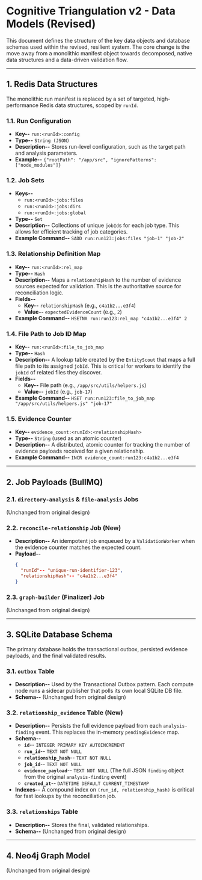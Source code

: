 # Cognitive Triangulation v2 - Data Models (Revised)

This document defines the structure of the key data objects and database schemas used within the revised, resilient system. The core change is the move away from a monolithic manifest object towards decomposed, native data structures and a data-driven validation flow.

---

## 1. Redis Data Structures

The monolithic run manifest is replaced by a set of targeted, high-performance Redis data structures, scoped by `runId`.

### 1.1. Run Configuration
-   **Key--** `run:<runId>:config`
-   **Type--** `String (JSON)`
-   **Description--** Stores run-level configuration, such as the target path and analysis parameters.
-   **Example--** `{"rootPath": "/app/src", "ignorePatterns": ["node_modules"]}`

### 1.2. Job Sets
-   **Keys--**
    -   `run:<runId>:jobs:files`
    -   `run:<runId>:jobs:dirs`
    -   `run:<runId>:jobs:global`
-   **Type--** `Set`
-   **Description--** Collections of unique `jobId`s for each job type. This allows for efficient tracking of job categories.
-   **Example Command--** `SADD run:run123:jobs:files "job-1" "job-2"`

### 1.3. Relationship Definition Map
-   **Key--** `run:<runId>:rel_map`
-   **Type--** `Hash`
-   **Description--** Maps a `relationshipHash` to the number of evidence sources expected for validation. This is the authoritative source for reconciliation logic.
-   **Fields--**
    -   **Key--** `relationshipHash` (e.g., `c4a1b2...e3f4`)
    -   **Value--** `expectedEvidenceCount` (e.g., `2`)
-   **Example Command--** `HSETNX run:run123:rel_map "c4a1b2...e3f4" 2`

### 1.4. File Path to Job ID Map
-   **Key--** `run:<runId>:file_to_job_map`
-   **Type--** `Hash`
-   **Description--** A lookup table created by the `EntityScout` that maps a full file path to its assigned `jobId`. This is critical for workers to identify the `jobId` of related files they discover.
-   **Fields--**
    -   **Key--** File path (e.g., `/app/src/utils/helpers.js`)
    -   **Value--** `jobId` (e.g., `job-17`)
-   **Example Command--** `HSET run:run123:file_to_job_map "/app/src/utils/helpers.js" "job-17"`

### 1.5. Evidence Counter
-   **Key--** `evidence_count:<runId>:<relationshipHash>`
-   **Type--** `String` (used as an atomic counter)
-   **Description--** A distributed, atomic counter for tracking the number of evidence payloads received for a given relationship.
-   **Example Command--** `INCR evidence_count:run123:c4a1b2...e3f4`

---

## 2. Job Payloads (BullMQ)

### 2.1. `directory-analysis` & `file-analysis` Jobs
(Unchanged from original design)

### 2.2. `reconcile-relationship` Job **(New)**
-   **Description--** An idempotent job enqueued by a `ValidationWorker` when the evidence counter matches the expected count.
-   **Payload--**
    ```json
    {
      "runId"-- "unique-run-identifier-123",
      "relationshipHash"-- "c4a1b2...e3f4"
    }
    ```

### 2.3. `graph-builder` (Finalizer) Job
(Unchanged from original design)

---

## 3. SQLite Database Schema

The primary database holds the transactional outbox, persisted evidence payloads, and the final validated results.

### 3.1. `outbox` Table
-   **Description--** Used by the Transactional Outbox pattern. Each compute node runs a sidecar publisher that polls its own local SQLite DB file.
-   **Schema--** (Unchanged from original design)

### 3.2. `relationship_evidence` Table **(New)**
-   **Description--** Persists the full evidence payload from each `analysis-finding` event. This replaces the in-memory `pendingEvidence` map.
-   **Schema--**
    -   **`id`**-- `INTEGER PRIMARY KEY AUTOINCREMENT`
    -   **`run_id`**-- `TEXT NOT NULL`
    -   **`relationship_hash`**-- `TEXT NOT NULL`
    -   **`job_id`**-- `TEXT NOT NULL`
    -   **`evidence_payload`**-- `TEXT NOT NULL` (The full JSON `finding` object from the original `analysis-finding` event)
    -   **`created_at`**-- `DATETIME DEFAULT CURRENT_TIMESTAMP`
-   **Indexes--** A compound index on `(run_id, relationship_hash)` is critical for fast lookups by the reconciliation job.

### 3.3. `relationships` Table
-   **Description--** Stores the final, validated relationships.
-   **Schema--** (Unchanged from original design)

---

## 4. Neo4j Graph Model
(Unchanged from original design)